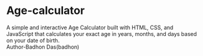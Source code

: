 # Age-calculator
A simple and interactive Age Calculator built with HTML, CSS, and JavaScript that calculates your exact age in years, months, and days based on your date of birth.
<br>
Author-Badhon Das(badhon)
